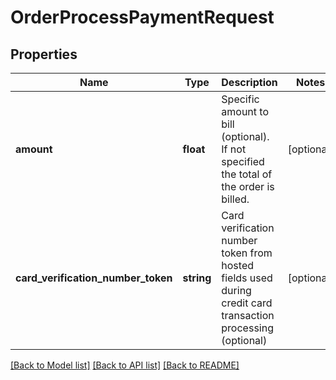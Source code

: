 # OrderProcessPaymentRequest

## Properties
Name | Type | Description | Notes
------------ | ------------- | ------------- | -------------
**amount** | **float** | Specific amount to bill (optional).  If not specified the total of the order is billed. | [optional] 
**card_verification_number_token** | **string** | Card verification number token from hosted fields used during credit card transaction processing (optional) | [optional] 

[[Back to Model list]](../README.md#documentation-for-models) [[Back to API list]](../README.md#documentation-for-api-endpoints) [[Back to README]](../README.md)


